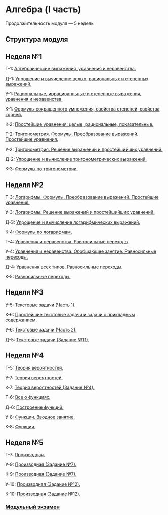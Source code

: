# Алгебра (I часть)

Продолжительность модуля — 5 недель

## Структура модуля

## Неделя №1

Т-1: [Алгебраические выражения, уравнения и неравенства.](./components/theory/theory-1.md)

Д-1: [Упрощение и вычисление целых, рациональных и степенных выражений.](./components/homework/homework-1.md)

У-1: [Рациональныe, иррациоанльныe и степенныe выражения, уравнения и неравенства.](./components/class/class-1.md)

К-1: [Формулы сокращенного умножения, свойства степеней, свойства корней.](./components/quiz/quiz-1.md)

К-2: [Простейшие уравнения: целые, рациональные, показательные.](./components/quiz/quiz-2.md)

Т-2: [Тригонометрия. Формулы. Преобразование выражений. Простейшие уравнения.](./components/theory/theory-2.md)

У-2: [Тригонометрия. Решение выражений и простейшийших уравнений.](./components/class/class-2.md)

Д-2: [Упрощение и вычисление тригонометрических выражений.](./components/homework/homework-2.md)

К-3: [Формулы по тригонометрии.](./components/quiz/quiz-3.md)

## Неделя №2

Т-3: [Логарифмы. Формулы. Преобразование выражений. Простейшие уравнения.](./components/theory/theory-3.md)

У-3: [Логарифмы. Решение выражений и простейшийших уравнений.](./components/class/class-3.md)

Д-3: [Упрощение и вычисление логарифмических выражений.](./components/homework/homework-3.md)

К-4: [Формулы по логарифмам.](./components/quiz/quiz-4.md)

Т-4: [Уравнения и неравенства. Равносильные переходы](./components/theory/theory-4.md)

У-4: [Уравнения и неравенства. Обобщающее занятие. Равносильные переходы.](./components/class/class-4.md)

Д-4: [Уравнения всех типов. Равносильные переходы.](./components/homework/homework-4.md)

К-5: [Равносильные переходы.](./components/quiz/quiz-5.md)

## Неделя №3

У-5: [Текстовые задачи (Часть 1).](./components/class/class-5.md)

К-6: [Простейшие текстовые задачи и задачи с прикладным содержанием.](./components/quiz/quiz-6.md)

У-6: [Текстовые задачи (Часть 2).](./components/class/class-6.md)

Д-5: [Текстовые задачи (Задание №11).](./components/homework/homework-5.md)

## Неделя №4

Т-5: [Теория вероятностей.](./components/theory/theory-5.md)

У-7: [Теория вероятностей.](./components/class/class-7.md)

К-7: [Теория вероятностей (Задание №4).](./components/quiz/quiz-7.md)

Т-6: [Все о функциях.](./components/theory/theory-6.md)

Д-6: [Построение функций.](./components/homework/homework-6.md)

У-8: [Функции. Вводное занятие.](./components/class/class-8.md)

К-8: [Функции.](./components/quiz/quiz-8.md)

## Неделя №5

Т-7: [Производная.](./components/theory/theory-7.md)

У-9: [Производная (Задание №7).](./components/class/class-9.md)

К-9: [Производная (Задание №7).](./components/quiz/quiz-9.md)

У-10: [Производная (Задание №12).](./components/class/class-10.md)

К-10: [Производная (Задание №12).](./components/quiz/quiz-10.md)

### [Модульный экзамен ](./components/exam/exam-1.md)